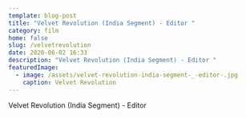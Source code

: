 ```yaml
---
template: blog-post
title: "Velvet Revolution (India Segment) - Editor "
category: film
home: false
slug: /velvetrevolution
date: 2020-06-02 16:33
description: "Velvet Revolution (India Segment) - Editor "
featuredImage: 
  - image: /assets/velvet-revolution-india-segment-_-editor-.jpg
    caption: Velvet Revolution
---
```

Velvet Revolution (India Segment) - Editor